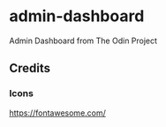 # admin-dashboard
Admin Dashboard from The Odin Project

## Credits

### Icons
https://fontawesome.com/
